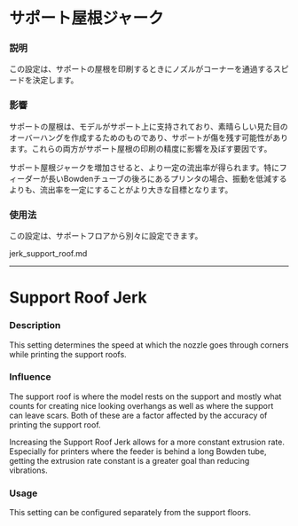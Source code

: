サポート屋根ジャーク
====
### **説明**
この設定は、サポートの屋根を印刷するときにノズルがコーナーを通過するスピードを決定します。

### **影響**
サポートの屋根は、モデルがサポート上に支持されており、素晴らしい見た目のオーバーハングを作成するためのものであり、サポートが傷を残す可能性があります。これらの両方がサポート屋根の印刷の精度に影響を及ぼす要因です。

サポート屋根ジャークを増加させると、より一定の流出率が得られます。特にフィーダーが長いBowdenチューブの後ろにあるプリンタの場合、振動を低減するよりも、流出率を一定にすることがより大きな目標となります。

### **使用法**
この設定は、サポートフロアから別々に設定できます。

jerk_support_roof.md

---------

Support Roof Jerk
====
### **Description**
This setting determines the speed at which the nozzle goes through corners while printing the support roofs. 

### **Influence**
The support roof is where the model rests on the support and mostly what counts for creating nice looking overhangs as well as where the support can leave scars. Both of these are a factor affected by the accuracy of printing the support roof. 

Increasing the Support Roof Jerk allows for a more constant extrusion rate. Especially for printers where the feeder is behind a long Bowden tube, getting the extrusion rate constant is a greater goal than reducing vibrations.

### **Usage**
This setting can be configured separately from the support floors.